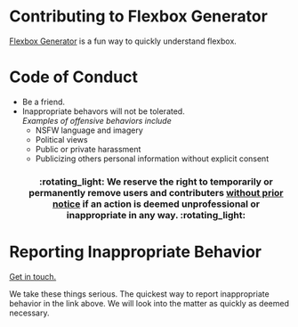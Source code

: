 # Contributing to Flexbox Generator

[Flexbox Generator](https://github.com/hi-matbub/flexbox) is a fun way to quickly understand flexbox.

# Code of Conduct

- Be a friend.
- Inappropriate behavors will not be tolerated. </br> _Examples of offensive behaviors include_
  - NSFW language and imagery
  - Political views
  - Public or private harassment
  - Publicizing others personal information without explicit consent
  <h3 align='center'>:rotating_light: We reserve the right to temporarily or permanently remove users and contributers <ins>without prior notice</ins> if an action is deemed unprofessional or inappropriate in any way. :rotating_light:</h3>

# Reporting Inappropriate Behavior

<a href='mailto:hi@matbub.co'>Get in touch.</a>

We take these things serious. The quickest way to report inappropriate behavior in the link above. We will look into the matter as quickly as deemed necessary.
